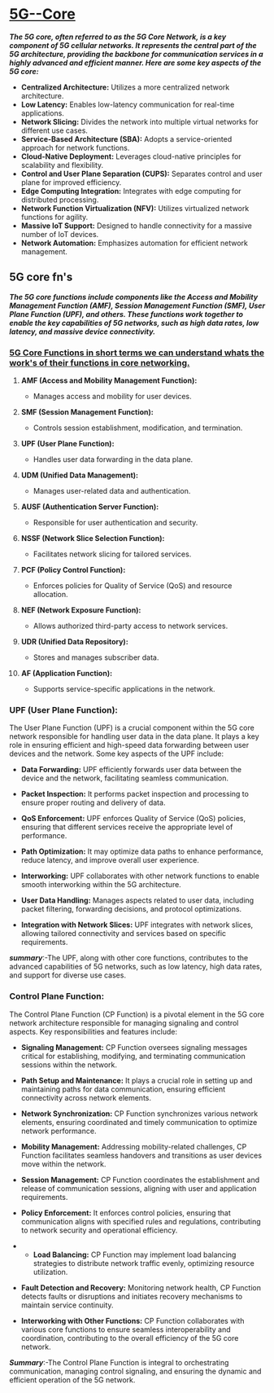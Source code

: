 # [5G--Core]()

***The 5G core, often referred to as the 5G Core Network, is a key component of 5G cellular networks. It represents the central part of the 5G architecture, providing the backbone for communication services in a highly advanced and efficient manner. Here are some key aspects of the 5G core:***


- **Centralized Architecture:** Utilizes a more centralized network architecture.
- **Low Latency:** Enables low-latency communication for real-time applications.
- **Network Slicing:** Divides the network into multiple virtual networks for different use cases.
- **Service-Based Architecture (SBA):** Adopts a service-oriented approach for network functions.
- **Cloud-Native Deployment:** Leverages cloud-native principles for scalability and flexibility.
- **Control and User Plane Separation (CUPS):** Separates control and user plane for improved efficiency.
- **Edge Computing Integration:** Integrates with edge computing for distributed processing.
- **Network Function Virtualization (NFV):** Utilizes virtualized network functions for agility.
- **Massive IoT Support:** Designed to handle connectivity for a massive number of IoT devices.
- **Network Automation:** Emphasizes automation for efficient network management.

  
## 5G core fn's

***The 5G core functions include components like the Access and Mobility Management Function (AMF), Session Management Function (SMF), User Plane Function (UPF), and others. These functions work together to enable the key capabilities of 5G networks, such as high data rates, low latency, and massive device connectivity.***




### [5G Core Functions in short terms we can understand whats the work's of their functions in core networking.]()

1. **AMF (Access and Mobility Management Function):**
   - Manages access and mobility for user devices.

2. **SMF (Session Management Function):**
   - Controls session establishment, modification, and termination.

3. **UPF (User Plane Function):**
   - Handles user data forwarding in the data plane.

4. **UDM (Unified Data Management):**
   - Manages user-related data and authentication.

5. **AUSF (Authentication Server Function):**
   - Responsible for user authentication and security.

6. **NSSF (Network Slice Selection Function):**
   - Facilitates network slicing for tailored services.

7. **PCF (Policy Control Function):**
   - Enforces policies for Quality of Service (QoS) and resource allocation.

8. **NEF (Network Exposure Function):**
   - Allows authorized third-party access to network services.

9. **UDR (Unified Data Repository):**
   - Stores and manages subscriber data.

10. **AF (Application Function):**
    - Supports service-specific applications in the network.
   


### UPF (User Plane Function):

The User Plane Function (UPF) is a crucial component within the 5G core network responsible for handling user data in the data plane. It plays a key role in ensuring efficient and high-speed data forwarding between user devices and the network. Some key aspects of the UPF include:

- **Data Forwarding:** UPF efficiently forwards user data between the device and the network, facilitating seamless communication.

- **Packet Inspection:** It performs packet inspection and processing to ensure proper routing and delivery of data.

- **QoS Enforcement:** UPF enforces Quality of Service (QoS) policies, ensuring that different services receive the appropriate level of performance.

- **Path Optimization:** It may optimize data paths to enhance performance, reduce latency, and improve overall user experience.

- **Interworking:** UPF collaborates with other network functions to enable smooth interworking within the 5G architecture.

- **User Data Handling:** Manages aspects related to user data, including packet filtering, forwarding decisions, and protocol optimizations.
- **Integration with Network Slices:** UPF integrates with network slices, allowing tailored connectivity and services based on specific requirements.

***summary***:-The UPF, along with other core functions, contributes to the advanced capabilities of 5G networks, such as low latency, high data rates, and support for diverse use cases.



### Control Plane Function:

The Control Plane Function (CP Function) is a pivotal element in the 5G core network architecture responsible for managing signaling and control aspects. Key responsibilities and features include:

- **Signaling Management:** CP Function oversees signaling messages critical for establishing, modifying, and terminating communication sessions within the network.

- **Path Setup and Maintenance:** It plays a crucial role in setting up and maintaining paths for data communication, ensuring efficient connectivity across network elements.

- **Network Synchronization:** CP Function synchronizes various network elements, ensuring coordinated and timely communication to optimize network performance.

- **Mobility Management:** Addressing mobility-related challenges, CP Function facilitates seamless handovers and transitions as user devices move within the network.

- **Session Management:** CP Function coordinates the establishment and release of communication sessions, aligning with user and application requirements.

- **Policy Enforcement:** It enforces control policies, ensuring that communication aligns with specified rules and regulations, contributing to network security and operational efficiency.

- - **Load Balancing:** CP Function may implement load balancing strategies to distribute network traffic evenly, optimizing resource utilization.

- **Fault Detection and Recovery:** Monitoring network health, CP Function detects faults or disruptions and initiates recovery mechanisms to maintain service continuity.

- **Interworking with Other Functions:** CP Function collaborates with various core functions to ensure seamless interoperability and coordination, contributing to the overall efficiency of the 5G core network.

***Summary***:-The Control Plane Function is integral to orchestrating communication, managing control signaling, and ensuring the dynamic and efficient operation of the 5G network.
